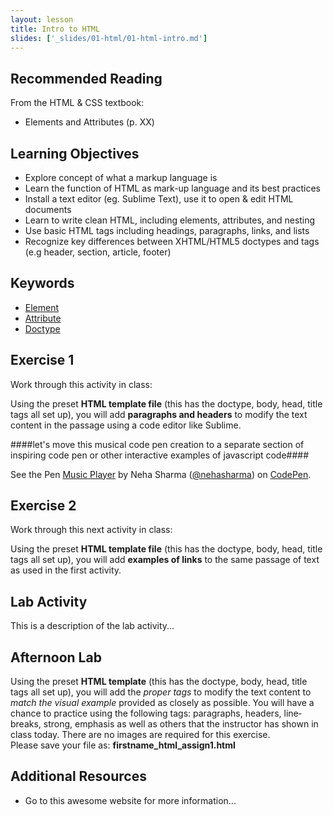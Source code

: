 ```yaml
---
layout: lesson
title: Intro to HTML
slides: ['_slides/01-html/01-html-intro.md']
---
```


## Recommended Reading

From the HTML & CSS textbook:

- Elements and Attributes (p. XX)

## Learning Objectives

- Explore concept of what a markup language is
- Learn the function of HTML as mark-up language and its best practices
- Install a text editor (eg. Sublime Text), use it to open & edit HTML documents
- Learn to write clean HTML, including elements, attributes, and nesting
- Use basic HTML tags including headings, paragraphs, links, and lists
- Recognize key differences between XHTML/HTML5 doctypes and tags (e.g header, section, article, footer)


## Keywords

- [Element](https://developer.mozilla.org/en/docs/Web/HTML/Element)
- [Attribute](https://developer.mozilla.org/en-US/docs/Web/CSS/Attribute_selectors)
- [Doctype](http://www.sitepoint.com/web-foundations/doctypes/)

## Exercise 1

Work through this activity in class:

Using the preset **HTML template file** (this has the doctype, body, head, title tags all set up), you will add **paragraphs and headers** to modify the text content in the passage using a code editor like Sublime.


####let's move this musical code pen creation to a separate section of inspiring code pen or other interactive examples of javascript code####
<p data-height="268" data-theme-id="0" data-slug-hash="rVVYEG" data-default-tab="result" data-user="nehasharma" class='codepen'>See the Pen <a href='http://codepen.io/nehasharma/pen/rVVYEG/'>Music Player</a> by Neha Sharma (<a href='http://codepen.io/nehasharma'>@nehasharma</a>) on <a href='http://codepen.io'>CodePen</a>.</p>
<script async src="//assets.codepen.io/assets/embed/ei.js"></script>

## Exercise 2

Work through this next activity in class:

Using the preset **HTML template file** (this has the doctype, body, head, title tags all set up), you will add **examples of links** to the same passage of text as used in the first activity.

## Lab Activity

This is a description of the lab activity...

## Afternoon Lab 
Using the preset **HTML template** (this has the doctype, body, head, title tags all set up), you will add the *proper tags* to modify the text content to *match the visual example* provided as closely as possible.  You will have a chance to practice using the following tags: paragraphs, headers, line‐breaks, strong, emphasis as well as others that the instructor has shown in class today. There are no images are required for this exercise.   
Please save your file as: **firstname_html_assign1.html** 

## Additional Resources

- Go to this awesome website for more information...
